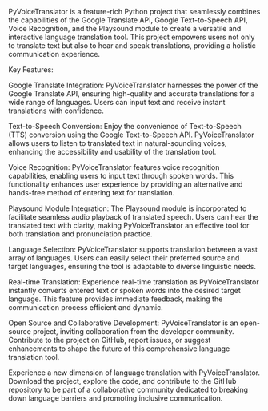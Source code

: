 PyVoiceTranslator is a feature-rich Python project that seamlessly combines the capabilities of the Google Translate API, Google Text-to-Speech API, Voice Recognition, and the Playsound module to create a versatile and interactive language translation tool. This project empowers users not only to translate text but also to hear and speak translations, providing a holistic communication experience.

Key Features:

Google Translate Integration: PyVoiceTranslator harnesses the power of the Google Translate API, ensuring high-quality and accurate translations for a wide range of languages. Users can input text and receive instant translations with confidence.

Text-to-Speech Conversion: Enjoy the convenience of Text-to-Speech (TTS) conversion using the Google Text-to-Speech API. PyVoiceTranslator allows users to listen to translated text in natural-sounding voices, enhancing the accessibility and usability of the translation tool.

Voice Recognition: PyVoiceTranslator features voice recognition capabilities, enabling users to input text through spoken words. This functionality enhances user experience by providing an alternative and hands-free method of entering text for translation.

Playsound Module Integration: The Playsound module is incorporated to facilitate seamless audio playback of translated speech. Users can hear the translated text with clarity, making PyVoiceTranslator an effective tool for both translation and pronunciation practice.

Language Selection: PyVoiceTranslator supports translation between a vast array of languages. Users can easily select their preferred source and target languages, ensuring the tool is adaptable to diverse linguistic needs.

Real-time Translation: Experience real-time translation as PyVoiceTranslator instantly converts entered text or spoken words into the desired target language. This feature provides immediate feedback, making the communication process efficient and dynamic.

Open Source and Collaborative Development: PyVoiceTranslator is an open-source project, inviting collaboration from the developer community. Contribute to the project on GitHub, report issues, or suggest enhancements to shape the future of this comprehensive language translation tool.

Experience a new dimension of language translation with PyVoiceTranslator. Download the project, explore the code, and contribute to the GitHub repository to be part of a collaborative community dedicated to breaking down language barriers and promoting inclusive communication.

